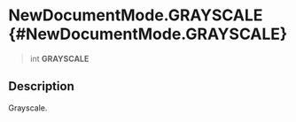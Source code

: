 NewDocumentMode.GRAYSCALE {#NewDocumentMode.GRAYSCALE}
=========================

> int **GRAYSCALE**

Description
-----------

Grayscale.
